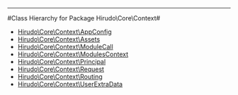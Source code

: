 - - -

#Class Hierarchy for Package Hirudo\Core\Context#<ul>
<li><a href="https://github.com/JeyDotC/Hirudo-docs/blob/master/hirudo/core/context/AppConfig.md">Hirudo\Core\Context\AppConfig</a></li>
<li><a href="https://github.com/JeyDotC/Hirudo-docs/blob/master/hirudo/core/context/Assets.md">Hirudo\Core\Context\Assets</a></li>
<li><a href="https://github.com/JeyDotC/Hirudo-docs/blob/master/hirudo/core/context/ModuleCall.md">Hirudo\Core\Context\ModuleCall</a></li>
<li><a href="https://github.com/JeyDotC/Hirudo-docs/blob/master/hirudo/core/context/ModulesContext.md">Hirudo\Core\Context\ModulesContext</a></li>
<li><a href="https://github.com/JeyDotC/Hirudo-docs/blob/master/hirudo/core/context/Principal.md">Hirudo\Core\Context\Principal</a></li>
<li><a href="https://github.com/JeyDotC/Hirudo-docs/blob/master/hirudo/core/context/Request.md">Hirudo\Core\Context\Request</a></li>
<li><a href="https://github.com/JeyDotC/Hirudo-docs/blob/master/hirudo/core/context/Routing.md">Hirudo\Core\Context\Routing</a></li>
<li><a href="https://github.com/JeyDotC/Hirudo-docs/blob/master/hirudo/core/context/UserExtraData.md">Hirudo\Core\Context\UserExtraData</a></li>
</ul>
